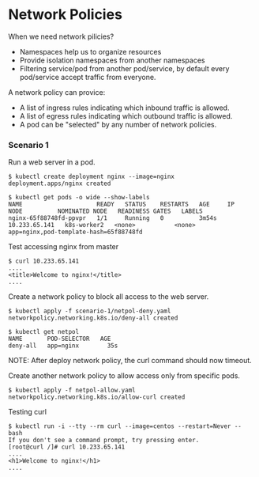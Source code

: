 # Network Policies #

When we need network pilicies?
- Namespaces help us to organize resources
- Provide isolation namespaces from another namespaces
- Filtering service/pod from another pod/service, by default every pod/service accept traffic from everyone.

A network policy can provice:
- A list of ingress rules indicating which inbound traffic is allowed.
- A list of egress rules indicating which outbound traffic is allowed.
- A pod can be "selected" by any number of network policies.

### Scenario 1
Run a web server in a pod.
~~~~
$ kubectl create deployment nginx --image=nginx
deployment.apps/nginx created
~~~~

~~~~
$ kubectl get pods -o wide --show-labels
NAME                     READY   STATUS    RESTARTS   AGE     IP              NODE          NOMINATED NODE   READINESS GATES   LABELS
nginx-65f88748fd-ppvpr   1/1     Running   0          3m54s   10.233.65.141   k8s-worker2   <none>           <none>            app=nginx,pod-template-hash=65f88748fd
~~~~

Test accessing nginx from master
~~~~
$ curl 10.233.65.141
....
<title>Welcome to nginx!</title>
....
~~~~

Create a network policy to block all access to the web server.
~~~~
$ kubectl apply -f scenario-1/netpol-deny.yaml
networkpolicy.networking.k8s.io/deny-all created
~~~~

~~~~
$ kubectl get netpol
NAME       POD-SELECTOR   AGE
deny-all   app=nginx        35s
~~~~

NOTE: After deploy network policy, the curl command should now timeout.

Create another network policy to allow access only from specific pods.
~~~~
$ kubectl apply -f netpol-allow.yaml
networkpolicy.networking.k8s.io/allow-curl created
~~~~

Testing curl
~~~~
$ kubectl run -i --tty --rm curl --image=centos --restart=Never -- bash
If you don't see a command prompt, try pressing enter.
[root@curl /]# curl 10.233.65.141
....
<h1>Welcome to nginx!</h1>
....
~~~~